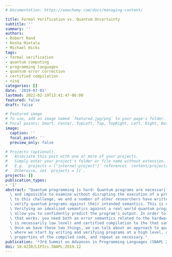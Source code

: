 ```yaml
---
# Documentation: https://wowchemy.com/docs/managing-content/

title: Formal Verification vs. Quantum Uncertainty
subtitle: ''
summary: ''
authors:
- Robert Rand
- Kesha Hietala
- Michael Hicks
tags:
- formal verification
- quantum computing
- programming languages
- quantum error correction
- certified compilation
- nisq
categories: []
date: '2019-07-01'
lastmod: 2022-02-19T13:41:47-06:00
featured: false
draft: false

# Featured image
# To use, add an image named `featured.jpg/png` to your page's folder.
# Focal points: Smart, Center, TopLeft, Top, TopRight, Left, Right, BottomLeft, Bottom, BottomRight.
image:
  caption: ''
  focal_point: ''
  preview_only: false

# Projects (optional).
#   Associate this post with one or more of your projects.
#   Simply enter your project's folder or file name without extension.
#   E.g. `projects = ["internal-project"]` references `content/project/deep-learning/index.md`.
#   Otherwise, set `projects = []`.
projects: []
publication_types:
- '1'
abstract: "Quantum programming is hard: Quantum programs are necessarily probabilistic\
  \ and impossible to examine without disrupting the execution of a program. In response\
  \ to this challenge, we and a number of other researchers have written tools to\
  \ verify quantum programs against their intended semantics. This is not enough.\
  \ Verifying an idealized semantics against a real world quantum program doesn't\
  \ allow you to confidently predict the program's output. In order to have verification\
  \ that works, you need both an error semantics related to the hardware at hand (this\
  \ is necessarily low level) and certified compilation to the that same hardware.\
  \ Once we have these two things, we can talk about an approach to quantum programming\
  \ where we start by writing and verifying programs at a high level, attempt to verify\
  \ properties of the compiled code, and repeat as necessary."
publication: '*3rd Summit on Advances in Programming Languages (SNAPL 2019)*'
doi: 10.4230/LIPIcs.SNAPL.2019.12
---
```

